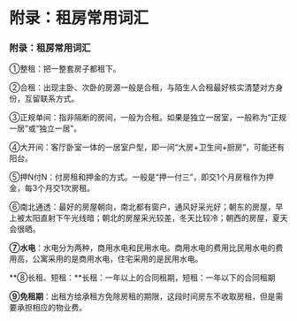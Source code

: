 # 附录：租房常用词汇

### 附录：租房常用词汇

①整租：把一整套房子都租下。

②合租：出现主卧、次卧的房源一般是合租，与陌生人合租最好核实清楚对方身份，互留联系方式。

③正规单间：指非隔断的房间，一般为合租。如果是独立一居室，一般称为“正规一居”或“独立一居”。

④大开间：客厅卧室一体的一居室户型，即一间“大房+卫生间+厨房”，可能还有阳台。

⑤押N付N：付房租和押金的方式。一般是“押一付三”，即交1个月房租作为押金，每3个月交1次房租。

⑥南北通透：最好的房屋朝向，南北都有窗户，通风好采光好；朝东的房屋，早上被太阳直射下午光线暗；朝北的房屋采光较差，冬天比较冷；朝西的房屋，夏天会很晒。

**⑦水电**：水电分为两种，商用水电和民用水电。商用水电的费用比民用水电的费用高，公寓采用的是商用水电，住宅采用的是民用水电。

**⑧长租、短租：**长租：一年以上的合同租期，短租：一年以下的合同租期

**⑨免租期**：出租方给承租方免除房租的期限，这段时间房东不收取房租，但是需要承担相应的物业费。
